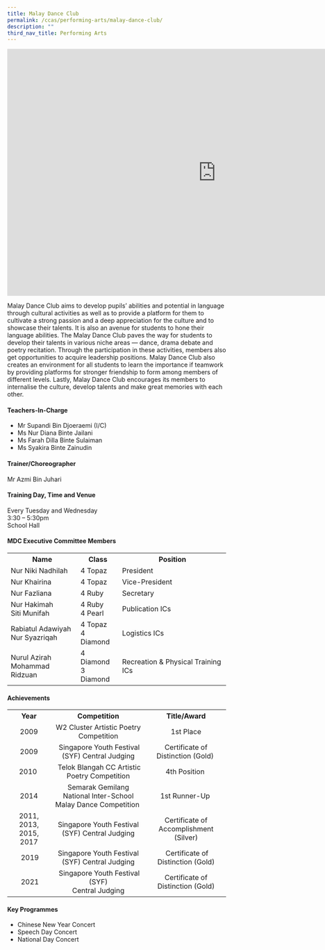 ```yaml
---
title: Malay Dance Club
permalink: /ccas/performing-arts/malay-dance-club/
description: ""
third_nav_title: Performing Arts
---
```

<iframe src="https://docs.google.com/presentation/d/e/2PACX-1vSAfwWZAnGpkg3rlkNeRzvsCbwhsLwpfY2jKtQuj4fIi_ZYCJBC4vMfnYn49C6QnR3DmpEGmXytwwkU/embed?start=false&loop=false&delayms=10000" frameborder="0" width="960" height="569" allowfullscreen="true"></iframe>
<p>Malay Dance Club aims to develop pupils&rsquo; abilities and potential in language through cultural&nbsp;activities as well as to provide a platform for them to cultivate a strong passion and a deep appreciation for&nbsp;the culture and to showcase their talents. It is also an avenue for students to hone their language&nbsp;abilities. The Malay Dance Club paves the way for students to develop their talents in various niche&nbsp;areas &mdash; dance, drama debate and poetry recitation. Through the participation in these activities, members&nbsp;also get opportunities to acquire leadership positions. Malay Dance Club also creates an environment for all students to learn the importance if teamwork by providing platforms for stronger friendship to form among members of different levels. Lastly, Malay Dance Club encourages its members&nbsp;to internalise the culture, develop talents and make great memories with each other.</p>
<h4>Teachers-In-Charge</h4>
<ul>
<li>Mr Supandi Bin Djoeraemi (I/C)</li>
<li>Ms Nur Diana Binte Jailani</li>
<li>Ms Farah Dilla Binte Sulaiman</li>
<li>Ms Syakira Binte Zainudin</li>
</ul>
<h4>Trainer/Choreographer</h4>
<p>Mr Azmi Bin Juhari</p>
<h4>Training Day, Time and Venue</h4>
<p>Every Tuesday and Wednesday<br />3:30 &ndash; 5:30pm<br />School Hall</p>
<h4>MDC Executive Committee Members</h4>
<table>
<tbody>
<tr>
<th style="text-align: center;">Name</th>
<th style="text-align: center;">Class</th>
<th style="text-align: center;">Position</th>
</tr>
<tr>
<td>Nur Niki Nadhilah</td>
<td>4 Topaz</td>
<td>President</td>
</tr>
<tr>
<td>Nur Khairina</td>
<td>4 Topaz</td>
<td>Vice-President</td>
</tr>
<tr>
<td>Nur Fazliana</td>
<td>4 Ruby</td>
<td>Secretary</td>
</tr>
<tr>
<td>Nur Hakimah<br />Siti Munifah</td>
<td>4 Ruby<br />4 Pearl</td>
<td>Publication ICs</td>
</tr>
<tr>
<td>Rabiatul Adawiyah&nbsp;<br />Nur Syazriqah</td>
<td>4 Topaz<br />4 Diamond</td>
<td>Logistics ICs</td>
</tr>
<tr>
<td>Nurul Azirah<br />Mohammad Ridzuan</td>
<td>4 Diamond<br />3 Diamond</td>
<td>Recreation &amp; Physical Training ICs</td>
</tr>
</tbody>
</table>
<h4>Achievements</h4>
<table>
<tbody>
<tr>
<th style="text-align: center;">Year</th>
<th style="text-align: center;">Competition</th>
<th style="text-align: center;">Title/Award</th>
</tr>
<tr>
<td style="text-align: center;">2009</td>
<td style="text-align: center;">W2 Cluster Artistic Poetry Competition</td>
<td style="text-align: center;">1st Place</td>
</tr>
<tr>
<td style="text-align: center;">2009</td>
<td style="text-align: center;">&nbsp;Singapore Youth Festival (SYF) Central Judging</td>
<td style="text-align: center;">Certificate of Distinction (Gold)&nbsp;</td>
</tr>
<tr>
<td style="text-align: center;">2010&nbsp;</td>
<td style="text-align: center;">&nbsp;Telok Blangah CC Artistic Poetry Competition</td>
<td style="text-align: center;">4th Position&nbsp;</td>
</tr>
<tr>
<td style="text-align: center;">2014</td>
<td style="text-align: center;">Semarak Gemilang National Inter-School Malay Dance Competition&nbsp;</td>
<td style="text-align: center;">1st Runner-Up&nbsp;</td>
</tr>
<tr>
<td style="text-align: center;">2011, 2013, 2015, 2017</td>
<td style="text-align: center;">Singapore Youth Festival (SYF) Central Judging</td>
<td style="text-align: center;">Certificate of Accomplishment (Silver)</td>
</tr>
<tr>
<td style="text-align: center;">&nbsp;2019</td>
<td style="text-align: center;">Singapore Youth Festival (SYF) Central Judging</td>
<td style="text-align: center;">&nbsp;Certificate of Distinction (Gold)</td>
</tr>
<tr>
<td style="text-align: center;">&nbsp;2021</td>
<td style="text-align: center;">
<div>&nbsp;Singapore Youth Festival (SYF)</div>
<div>Central Judging</div>
</td>
<td style="text-align: center;">Certificate of Distinction (Gold)</td>
</tr>
</tbody>
</table>
<h4>Key Programmes</h4>
<ul>
<li>Chinese New Year Concert</li>
<li>Speech Day Concert</li>
<li>National Day Concert</li>
</ul>